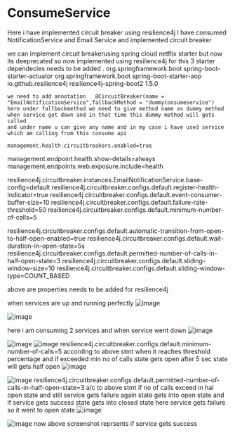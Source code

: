# ConsumeService

Here i have implemented circuit breaker using resilience4j
I have consumed NotificationService and Email Service and implemented circuit breaker

we can implement circuit breakerusing spring cloud netflix starter but now its deeprecated so now implemented using resilience4j
for this 3 starter dependecies needs to be added .
<dependency>
			<groupId>org.springframework.boot</groupId>
			<artifactId>spring-boot-starter-actuator</artifactId>
		</dependency>
		<dependency>
			<groupId>org.springframework.boot</groupId>
			<artifactId>spring-boot-starter-aop</artifactId>
		</dependency>
		<dependency>
			<groupId>io.github.resilience4j</groupId>
			<artifactId>resilience4j-spring-boot2</artifactId>
			<version>1.5.0</version>
		</dependency>
    
    
    we need to add annotation 	@CircuitBreaker(name = "EmailNotificationService",fallbackMethod = "dummyconsumeservice") 
    here under fallbackmethod we need to give method name as dummy method when service got down and in that time this dummy method will gets called
    and under name u can give any name and in my case i have used service which am calling from this consume api
    
    management.health.circuitbreakers.enabled=true
management.endpoint.health.show-details=always
management.endpoints.web.exposure.include=health

resilience4j.circuitbreaker.instances.EmailNotificationService.base-config=default
resilience4j.circuitbreaker.configs.default.register-health-indicator=true
resilience4j.circuitbreaker.configs.default.event-consumer-buffer-size=10
resilience4j.circuitbreaker.configs.default.failure-rate-threshold=50
resilience4j.circuitbreaker.configs.default.minimum-number-of-calls=5

resilience4j.circuitbreaker.configs.default.automatic-transition-from-open-to-half-open-enabled=true
resilience4j.circuitbreaker.configs.default.wait-duration-in-open-state=5s
resilience4j.circuitbreaker.configs.default.permitted-number-of-calls-in-half-open-state=3
resilience4j.circuitbreaker.configs.default.sliding-window-size=10
resilience4j.circuitbreaker.configs.default.sliding-window-type=COUNT_BASED

above are properties needs to be added for resilience4j 

when services are up and running perfectly 
![image](https://user-images.githubusercontent.com/115841974/207441357-61a74903-e631-405e-a8c2-810b7db82aac.png)

![image](https://user-images.githubusercontent.com/115841974/207441794-1401d6e4-8b6a-4da5-9490-b8e09d9e02f2.png)


here i am consuming 2 services and when service went down 
![image](https://user-images.githubusercontent.com/115841974/207441881-adf4675e-bdcc-4f2c-9918-a11787ee0b75.png)

![image](https://user-images.githubusercontent.com/115841974/207441987-2ee0651f-4d7c-47d3-89ad-7de58dab8f01.png)
![image](https://user-images.githubusercontent.com/115841974/207442139-fe70f7d1-764d-4c9c-b534-1316b907a5ae.png)
resilience4j.circuitbreaker.configs.default.minimum-number-of-calls=5
 according to above stmt when it reaches threshold percentage and if exceeded min no of calls state gets open after 5 sec state will gets half open 
 ![image](https://user-images.githubusercontent.com/115841974/207442418-5f96c865-e207-44a3-ba3b-aae1458c03d0.png)

![image](https://user-images.githubusercontent.com/115841974/207442490-d655bc75-a621-4b9b-9e98-f461cd957c70.png)
resilience4j.circuitbreaker.configs.default.permitted-number-of-calls-in-half-open-state=3
a/c to above stmt if no of calls exceed in hal open state and still service gets failure again state gets into open state and if service gets success state gets into closed state 
here service gets failure so it went to open state
![image](https://user-images.githubusercontent.com/115841974/207442819-4e0275ce-73f0-4d3c-a856-836b3f1a571d.png)

![image](https://user-images.githubusercontent.com/115841974/207443001-adcdf2c1-b688-4b6d-9977-38aed72ea9c2.png)
now above screenshot reprsents if service gets success



